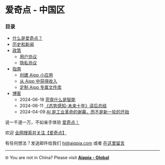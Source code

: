 # 爱奇点 - 中国区

### 目录

- [什么是爱奇点？](./whitepaper.md)
- [历史和新闻](./news.md)
- [政策](./doc/)
  - [用户协议](./doc/agreement.md)
  - [隐私协议](./doc/privacy.md)
- [指南](./howto/)
  - [创建 Aipp 小应用](./howto/create-aipp.md)
  - [从 Aipp 中获得收入](./howto/earn-money.md)
  - [定制 Aipp 专属文件库](./howto/filebase.md)
- [博客](./blog/)
  - 2024-06-18 [究竟什么是智能](./blog/20240618-intelligence.md)
  - 2024-06-11 [《态势感知-未来十年》读后总结](./blog/20240611-path-to-agi.md)
  - 2024-04-09 [AI 是工业革命的谢幕，而不是新一轮的开始](./blog/20240409-AI是工业革命的谢幕.md)

说一千道一万，不如亲手体验 [爱奇点！](https://u.aippia.com)

欢迎 [全网搜索并关注【爱奇点】](https://links.aippia.com)

有任何想法？发送邮件给我们 [hi@aippia.com](mailto:hi@aippia.com) 或者 [在这里留言](https://csr.aippia.com)

---

🌐 You are not in China? Please visit **[Aippia - Global](https://lib.earth.aippia.com)**
